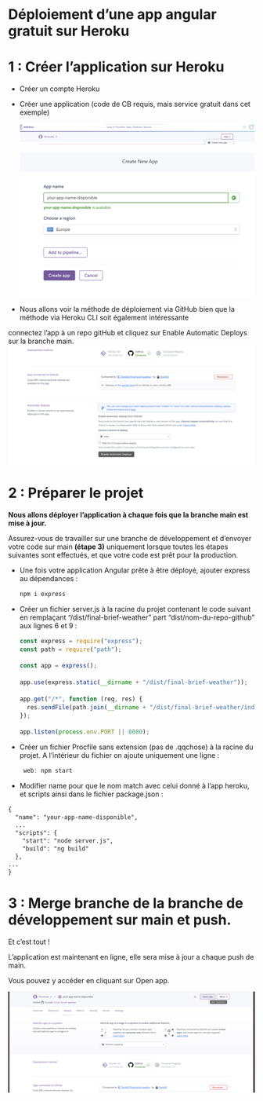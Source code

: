 # Déploiement d’une app angular gratuit sur Heroku

# 1 : Créer l’application sur Heroku

- Créer un compte Heroku
- Créer une application (code de CB requis, mais service gratuit dans cet exemple)
    
    ![Capture d’écran 2023-06-01 à 10.54.02.png](De%CC%81ploiement%20d%E2%80%99une%20app%20angular%20gratuit%20sur%20Heroku%20b62af6b01b1b424e992397c7a1cf543b/Capture_decran_2023-06-01_a_10.54.02.png)
    
    ![Capture d’écran 2023-06-01 à 10.55.32.png](De%CC%81ploiement%20d%E2%80%99une%20app%20angular%20gratuit%20sur%20Heroku%20b62af6b01b1b424e992397c7a1cf543b/Capture_decran_2023-06-01_a_10.55.32.png)
    
- Nous allons voir la méthode de déploiement via GitHub bien que la méthode via Heroku CLI soit également intéressante 

connectez l’app à un repo gitHub et cliquez sur Enable Automatic Deploys sur la branche main.
    ![Capture d’écran 2023-06-01 à 10.57.35.png](De%CC%81ploiement%20d%E2%80%99une%20app%20angular%20gratuit%20sur%20Heroku%20b62af6b01b1b424e992397c7a1cf543b/Capture_decran_2023-06-01_a_10.57.35.png)
    

# 2 : Préparer le projet

**Nous allons déployer l’application à chaque fois que la branche main est mise à jour.**

Assurez-vous de travailler sur une branche de développement et d’envoyer votre code sur main **(étape 3)** uniquement lorsque toutes les étapes suivantes sont effectués, et que votre code est prêt pour la production.

- Une fois votre application Angular prête à être déployé, ajouter express au dépendances :
    
    ```jsx
    npm i express
    ```
    
- Créer un fichier server.js à la racine du projet contenant le code suivant en remplaçant “/dist/final-brief-weather” part “dist/nom-du-repo-github” aux lignes 6 et 9 : 
    
    ```jsx
    const express = require("express");
    const path = require("path");
    
    const app = express();
    
    app.use(express.static(__dirname + "/dist/final-brief-weather"));
    
    app.get("/*", function (req, res) {
      res.sendFile(path.join(__dirname + "/dist/final-brief-weather/index.html"));
    });
    
    app.listen(process.env.PORT || 8080);
    ```
    
- Créer un fichier Procfile sans extension (pas de .qqchose) à la racine du projet. 
A l’intérieur du fichier on ajoute uniquement une ligne :
    
    ```jsx
     web: npm start
    ```
    
- Modifier name pour que le nom match avec celui donné à l’app heroku, et scripts ainsi dans le fichier package.json :

```
{
  "name": "your-app-name-disponible",
  ...
  "scripts": {
    "start": "node server.js",
    "build": "ng build"
  },
...
}
```

# 3 : Merge branche de la branche de développement sur main et push.

Et c’est tout ! 

L’application est maintenant en ligne, 
elle sera mise à jour a chaque push de main.

Vous pouvez y accéder en cliquant sur Open app.

![Capture d’écran 2023-06-01 à 11.11.25.png](De%CC%81ploiement%20d%E2%80%99une%20app%20angular%20gratuit%20sur%20Heroku%20b62af6b01b1b424e992397c7a1cf543b/Capture_decran_2023-06-01_a_11.11.25.png)
